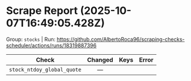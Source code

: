 # Scrape Report (2025-10-07T16:49:05.428Z)

Group: `stocks`  |  Run: https://github.com/AlbertoRoca96/scraping-checks-scheduler/actions/runs/18319887396

| Check | Changed | Keys | Error |
|---|:---:|:--|:--|
| `stock_ntdoy_global_quote` | — |  |  |
